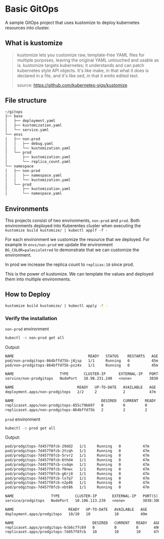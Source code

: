 # Basic GitOps

A sample GitOps project that uses kustomize to deploy kubernetes resources into cluster.

## What is kustomize

> kustomize lets you customize raw, template-free YAML files for multiple purposes, leaving the original YAML untouched and usable as is.
> kustomize targets kubernetes; it understands and can patch kubernetes style API objects. It's like make, in that what it does is declared in a file, and it's like sed, in that it emits edited text.
>
> source: https://github.com/kubernetes-sigs/kustomize

## File structure

```txt
~/gitops
├── base
│   ├── deployment.yaml
│   ├── kustomization.yaml
│   └── service.yaml
└── envs
│   ├── non-prod
│   │   ├── debug.yaml
│   │   └── kustomization.yaml
│   └── prod
│       ├── kustomization.yaml
│       └── replica_count.yaml
└── namespace
│   ├── non-prod
│   │   ├── namespace.yaml
│   │   └── kustomization.yaml
│   └── prod
│       ├── kustomization.yaml
│       └── namespace.yaml
```

## Environments

This projects consist of two environments, `non-prod` and `prod`. Both environments deployed into Kuberentes cluster when executing the `kustomize build kustomize/ | kubectl applf -f -`

For each environment we customize the resource that we deployed. For example in `envs/non-prod` we update the environment `BG_COLOR=palevioletred` to demonstrate that we can customize the environment.

In prod we increase the replica count to `replicas:10` since prod.

This is the power of kustomize. We can template the values and deployed them into multiple environments.

## How to Deploy

```sh
kustomize build kustomize/ | kubectl apply -f -
```

### Verify the installation

`non-prod` environment

```sh
kubectl -n non-prod get all
```

Output:

```txt
NAME                                  READY   STATUS    RESTARTS   AGE
pod/non-prodgitops-864bffd75b-j8jsp   1/1     Running   0          45m
pod/non-prodgitops-864bffd75b-pzz4x   1/1     Running   0          45m

NAME                     TYPE       CLUSTER-IP      EXTERNAL-IP   PORT(S)          AGE
service/non-prodgitops   NodePort   10.98.231.240   <none>        3030:32230/TCP   47m

NAME                             READY   UP-TO-DATE   AVAILABLE   AGE
deployment.apps/non-prodgitops   2/2     2            2           47m

NAME                                        DESIRED   CURRENT   READY   AGE
replicaset.apps/non-prodgitops-855c79b697   0         0         0       47m
replicaset.apps/non-prodgitops-864bffd75b   2         2         2       45m

```

`prod` environment

```sh
kubectl -n prod get all
```

Output:

```txt
pod/prodgitops-7d457f8fcb-29dd2   1/1     Running   0          47m
pod/prodgitops-7d457f8fcb-2tcqh   1/1     Running   0          47m
pod/prodgitops-7d457f8fcb-5rvr2   1/1     Running   0          47m
pod/prodgitops-7d457f8fcb-6thd4   1/1     Running   0          47m
pod/prodgitops-7d457f8fcb-cvdqm   1/1     Running   0          47m
pod/prodgitops-7d457f8fcb-f6nwc   1/1     Running   0          47m
pod/prodgitops-7d457f8fcb-g6rj8   1/1     Running   0          47m
pod/prodgitops-7d457f8fcb-lx7q7   1/1     Running   0          47m
pod/prodgitops-7d457f8fcb-n2p46   1/1     Running   0          47m
pod/prodgitops-7d457f8fcb-xbt86   1/1     Running   0          47m

NAME                 TYPE       CLUSTER-IP       EXTERNAL-IP   PORT(S)          AGE
service/prodgitops   NodePort   10.106.113.239   <none>        3030:30823/TCP   49m

NAME                         READY   UP-TO-DATE   AVAILABLE   AGE
deployment.apps/prodgitops   10/10   10           10          49m

NAME                                    DESIRED   CURRENT   READY   AGE
replicaset.apps/prodgitops-6cb6c7fc69   0         0         0       49m
replicaset.apps/prodgitops-7d457f8fcb   10        10        10      47m
```
